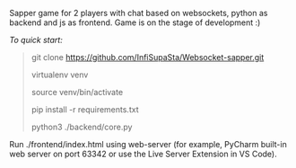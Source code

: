 Sapper game for 2 players with chat based on websockets, 
python as backend and js as frontend. Game is on 
the stage of development :)

*To quick start:*

> git clone https://github.com/InfiSupaSta/Websocket-sapper.git
>
> virtualenv venv
> 
> source venv/bin/activate
> 
> pip install -r requirements.txt
> 
> python3 ./backend/core.py
 

Run ./frontend/index.html using web-server (for example, 
PyCharm built-in web server on port 63342 or use 
the Live Server Extension in VS Code).
